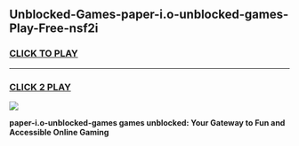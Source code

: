 
## Unblocked-Games-paper-i.o-unblocked-games-Play-Free-nsf2i
<h3>
<a href="https://premium76.site?title=paper-i.o-unblocked-games&ref=18A1">CLICK TO PLAY</a></h3>
<hr>

<h3>
<a href="https://premium76.site?title=paper-i.o-unblocked-games&ref=18A1">CLICK 2 PLAY</a>
  
</h3>

<a href="https://premium76.site?title=paper-i.o-unblocked-games&ref=18A1"><img src="https://clearcache.store/games.png"></a>


**paper-i.o-unblocked-games games unblocked: Your Gateway to Fun and Accessible Online Gaming**
